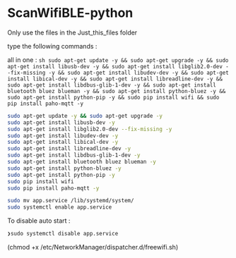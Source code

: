 # ScanWifiBLE-python

Only use the files in the Just_this_files folder

type the following commands :

all in one : ```sh sudo apt-get update -y && sudo apt-get upgrade -y && sudo apt-get install libusb-dev -y && sudo apt-get install libglib2.0-dev --fix-missing -y && sudo apt-get install libudev-dev -y && sudo apt-get install libical-dev -y && sudo apt-get install libreadline-dev -y && sudo apt-get install libdbus-glib-1-dev -y && sudo apt-get install bluetooth bluez blueman -y && sudo apt-get install python-bluez -y && sudo apt-get install python-pip -y && sudo pip install wifi && sudo pip install paho-mqtt -y ```

```sh
sudo apt-get update -y && sudo apt-get upgrade -y 
sudo apt-get install libusb-dev -y 
sudo apt-get install libglib2.0-dev --fix-missing -y 
sudo apt-get install libudev-dev -y 
sudo apt-get install libical-dev -y 
sudo apt-get install libreadline-dev -y 
sudo apt-get install libdbus-glib-1-dev -y 
sudo apt-get install bluetooth bluez blueman -y 
sudo apt-get install python-bluez -y 
sudo apt-get install python-pip -y 
sudo pip install wifi 
sudo pip install paho-mqtt -y

sudo mv app.service /lib/systemd/system/
sudo systemctl enable app.service
```
To disable auto start :
```sh
❯sudo systemctl disable app.service
```



(chmod +x /etc/NetworkManager/dispatcher.d/freewifi.sh)
